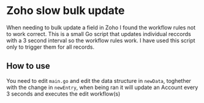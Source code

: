 Zoho slow bulk update
=====================

When needing to bulk update a field in Zoho I found the workflow rules not to work correct. This is a small Go script that updates individual reccords with a 3 second interval so the workflow rules work. I have used this script only to trigger them for all records.

## How to use
You need to edit `main.go` and edit the data structure in `newData`, toghether with the change in `newEntry`, when being ran it will update an Account every 3 seconds and executes the edit workflow(s)
